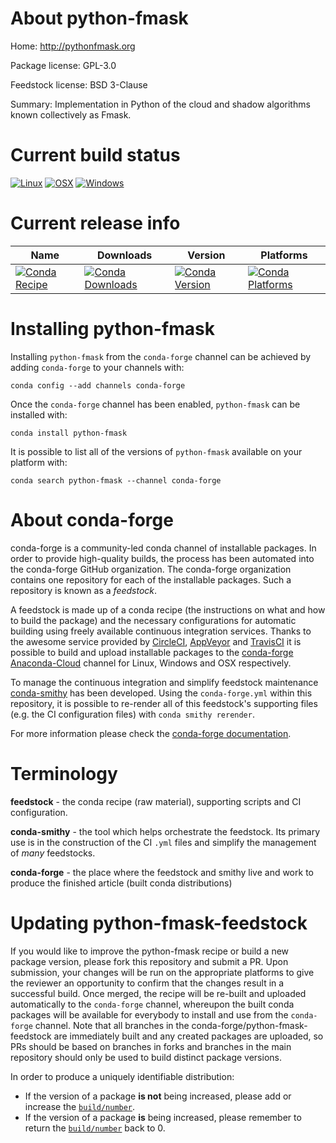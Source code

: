 About python-fmask
==================

Home: http://pythonfmask.org

Package license: GPL-3.0

Feedstock license: BSD 3-Clause

Summary: Implementation in Python of the cloud and shadow algorithms known collectively as Fmask.



Current build status
====================

[![Linux](https://img.shields.io/circleci/project/github/conda-forge/python-fmask-feedstock/master.svg?label=Linux)](https://circleci.com/gh/conda-forge/python-fmask-feedstock)
[![OSX](https://img.shields.io/travis/conda-forge/python-fmask-feedstock/master.svg?label=macOS)](https://travis-ci.org/conda-forge/python-fmask-feedstock)
[![Windows](https://img.shields.io/appveyor/ci/conda-forge/python-fmask-feedstock/master.svg?label=Windows)](https://ci.appveyor.com/project/conda-forge/python-fmask-feedstock/branch/master)

Current release info
====================

| Name | Downloads | Version | Platforms |
| --- | --- | --- | --- |
| [![Conda Recipe](https://img.shields.io/badge/recipe-python--fmask-green.svg)](https://anaconda.org/conda-forge/python-fmask) | [![Conda Downloads](https://img.shields.io/conda/dn/conda-forge/python-fmask.svg)](https://anaconda.org/conda-forge/python-fmask) | [![Conda Version](https://img.shields.io/conda/vn/conda-forge/python-fmask.svg)](https://anaconda.org/conda-forge/python-fmask) | [![Conda Platforms](https://img.shields.io/conda/pn/conda-forge/python-fmask.svg)](https://anaconda.org/conda-forge/python-fmask) |

Installing python-fmask
=======================

Installing `python-fmask` from the `conda-forge` channel can be achieved by adding `conda-forge` to your channels with:

```
conda config --add channels conda-forge
```

Once the `conda-forge` channel has been enabled, `python-fmask` can be installed with:

```
conda install python-fmask
```

It is possible to list all of the versions of `python-fmask` available on your platform with:

```
conda search python-fmask --channel conda-forge
```


About conda-forge
=================

conda-forge is a community-led conda channel of installable packages.
In order to provide high-quality builds, the process has been automated into the
conda-forge GitHub organization. The conda-forge organization contains one repository
for each of the installable packages. Such a repository is known as a *feedstock*.

A feedstock is made up of a conda recipe (the instructions on what and how to build
the package) and the necessary configurations for automatic building using freely
available continuous integration services. Thanks to the awesome service provided by
[CircleCI](https://circleci.com/), [AppVeyor](https://www.appveyor.com/)
and [TravisCI](https://travis-ci.org/) it is possible to build and upload installable
packages to the [conda-forge](https://anaconda.org/conda-forge)
[Anaconda-Cloud](https://anaconda.org/) channel for Linux, Windows and OSX respectively.

To manage the continuous integration and simplify feedstock maintenance
[conda-smithy](https://github.com/conda-forge/conda-smithy) has been developed.
Using the ``conda-forge.yml`` within this repository, it is possible to re-render all of
this feedstock's supporting files (e.g. the CI configuration files) with ``conda smithy rerender``.

For more information please check the [conda-forge documentation](https://conda-forge.org/docs/).

Terminology
===========

**feedstock** - the conda recipe (raw material), supporting scripts and CI configuration.

**conda-smithy** - the tool which helps orchestrate the feedstock.
                   Its primary use is in the construction of the CI ``.yml`` files
                   and simplify the management of *many* feedstocks.

**conda-forge** - the place where the feedstock and smithy live and work to
                  produce the finished article (built conda distributions)


Updating python-fmask-feedstock
===============================

If you would like to improve the python-fmask recipe or build a new
package version, please fork this repository and submit a PR. Upon submission,
your changes will be run on the appropriate platforms to give the reviewer an
opportunity to confirm that the changes result in a successful build. Once
merged, the recipe will be re-built and uploaded automatically to the
`conda-forge` channel, whereupon the built conda packages will be available for
everybody to install and use from the `conda-forge` channel.
Note that all branches in the conda-forge/python-fmask-feedstock are
immediately built and any created packages are uploaded, so PRs should be based
on branches in forks and branches in the main repository should only be used to
build distinct package versions.

In order to produce a uniquely identifiable distribution:
 * If the version of a package **is not** being increased, please add or increase
   the [``build/number``](https://conda.io/docs/user-guide/tasks/build-packages/define-metadata.html#build-number-and-string).
 * If the version of a package **is** being increased, please remember to return
   the [``build/number``](https://conda.io/docs/user-guide/tasks/build-packages/define-metadata.html#build-number-and-string)
   back to 0.
